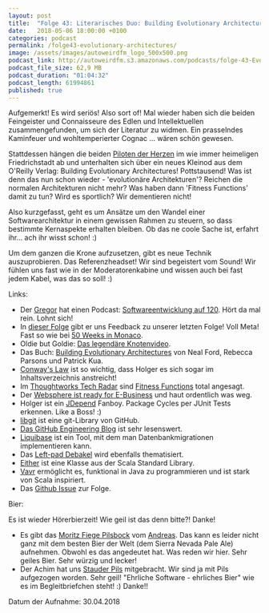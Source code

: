 ```yaml
---
layout: post
title:  "Folge 43: Literarisches Duo: Building Evolutionary Architectures"
date:   2018-05-06 18:00:00 +0100
categories: podcast
permalink: /folge43-evolutionary-architectures/
image: /assets/images/autoweirdfm_logo_500x500.png
podcast_link: http://autoweirdfm.s3.amazonaws.com/podcasts/folge-43-Evolutionary-Architecture.mp3
podcast_file_size: 62,9 MB
podcast_duration: "01:04:32"
podcast_length: 61994861
published: true
---
```


Aufgemerkt! Es wird seriös! Also sort of! Mal wieder haben sich die beiden Feingeister und Connaisseure des Edlen und Intellektuellen zusammengefunden, um sich der Literatur zu widmen. Ein prasselndes Kaminfeuer und wohltemperierter Cognac ... wären schön gewesen. 

Stattdessen hängen die beiden [Piloten der Herzen](https://www.instagram.com/p/BiOoiObg5sD/?taken-by=autoweirdfm) im wie immer heimeligen Friedrichstadt ab und unterhalten sich über ein neues Kleinod aus dem O'Reilly Verlag: Building Evolutionary Architectures! Pottstausend! Was ist denn das nun schon wieder - 'evolutionäre Architekturen'? Reichen die normalen Architekturen nicht mehr? Was haben dann 'Fitness Functions' damit zu tun? Wird es sportlich? Wir dementieren nicht! 

Also kurzgefasst, geht es um Ansätze um den Wandel einer Softwarearchitektur in einem gewissen Rahmen zu steuern, so dass bestimmte Kernaspekte erhalten bleiben. Ob das ne coole Sache ist, erfahrt ihr... ach ihr wisst schon! :) 

Um dem ganzen die Krone aufzusetzen, gibt es neue Technik auszuprobieren. Das Referenzheadset! Wir sind begeistert vom Sound! Wir fühlen uns fast wie in der Moderatorenkabine und wissen auch bei fast jedem Kabel, was das so soll! :)

Links:

- Der [Gregor](https://twitter.com/greelgorke?lang=de) hat einen Podcast: [Softwareentwicklung auf 120](https://www.spreaker.com/show/softwareentwicklung-auf-120). Hört da mal rein. Lohnt sich!
- In [dieser Folge](https://www.spreaker.com/user/greelgorke/se120-unit-testing-und-microservices-fol) gibt er uns Feedback zu unserer letzten Folge! Voll Meta! Fast so wie bei [50 Weeks in Monaco](https://soundcloud.com/50-weeks-in-monaco).
- Oldie but Goldie: [Das legendäre Knotenvideo](https://www.youtube.com/watch?v=dTqah-Yw5SQ&t=3s).
- Das Buch: [Building Evolutionary Architectures](https://www.thoughtworks.com/de/books/building-evolutionary-architectures) von Neal Ford, Rebecca Parsons und Patrick Kua.
- [Conway's Law](https://de.wikipedia.org/wiki/Gesetz_von_Conway) ist so wichtig, dass Holger es sich sogar im Inhaltsverzeichnis anstreicht!
- Im [Thoughtworks Tech Radar](https://www.thoughtworks.com/de/radar) sind [Fitness Functions](https://www.thoughtworks.com/de/radar/techniques/architectural-fitness-function) total angesagt.
- Der [Websphere ist ready for E-Business](https://www.ibm.com/support/knowledgecenter/en/SSAW57_7.0.0/com.ibm.websphere.nd.doc/info/ae/ae/rtrb_webcntrcomp.html) und haut ordentlich was weg.
- Holger ist ein [JDepend](https://github.com/clarkware/jdepend) Fanboy. Package Cycles per JUnit Tests erkennen. Like a Boss! :)
- [libgit](https://libgit2.github.com/) ist eine git-Library von GitHub.
- [Das GitHub Engineering Blog](https://githubengineering.com/) ist sehr lesenswert.
- [Liquibase](https://www.liquibase.org/) ist ein Tool, mit dem man Datenbankmigrationen implementieren kann.
- Das [Left-pad Debakel](https://blog.npmjs.org/post/141577284765/kik-left-pad-and-npm) wird ebenfalls thematisiert.
- [Either](https://www.scala-lang.org/api/2.12.0/scala/util/Either.html) ist eine Klasse aus der Scala Standard Library.
- [Vavr](http://www.vavr.io/) ermöglicht es, funktional in Java zu programmieren und ist stark von Scala inspiriert.
- Das [Github Issue](https://github.com/autoweirdfm/autoweirdfm.github.io/issues/50) zur Folge.

Bier:

Es ist wieder Hörerbierzeit! Wie geil ist das denn bitte?! Danke!
- Es gibt das [Moritz Fiege Pilsbock](https://untappd.com/b/privatbrauerei-moritz-fiege-pilsbock/1267085) vom [Andreas](https://www.youtube.com/channel/UCpIHiWuIIF-YKBFtC-fxbrQ). Das kann es leider nicht ganz mit dem besten Bier der Welt (dem Sierra Nevada Pale Ale) aufnehmen. Obwohl es das angedeutet hat. Was reden wir hier. Sehr geiles Bier. Sehr würzig und lecker!
- Der Achim hat uns [Stauder Pils](https://untappd.com/w/privatbrauerei-jacob-stauder/9874) mitgebracht. Wir sind ja mit Pils aufgezogen worden. Sehr geil! "Ehrliche Software - ehrliches Bier" wie es im Begleitbriefchen steht! :) Danke!!

Datum der Aufnahme: 30.04.2018